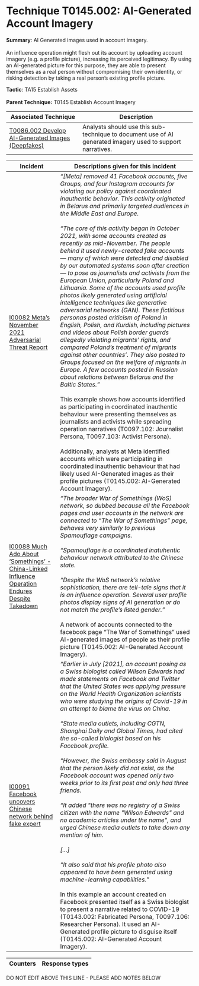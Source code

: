 # Technique T0145.002: AI-Generated Account Imagery

**Summary**: AI Generated images used in account imagery.<br><br> An influence operation might flesh out its account by uploading account imagery (e.g. a profile picture), increasing its perceived legitimacy. By using an AI-generated picture for this purpose, they are able to present themselves as a real person without compromising their own identity, or risking detection by taking a real person’s existing profile picture.

**Tactic**: TA15 Establish Assets <br><br>**Parent Technique:** T0145 Establish Account Imagery


| Associated Technique | Description |
| --------- | ------------------------- |
| [T0086.002 Develop AI-Generated Images (Deepfakes)](../../generated_pages/techniques/T0086.002.md) | Analysts should use this sub-technique to document use of AI generated imagery used to support narratives. |



| Incident | Descriptions given for this incident |
| -------- | -------------------- |
| [I00082 Meta’s November 2021 Adversarial Threat Report ](../../generated_pages/incidents/I00082.md) | <I>“[Meta] removed 41 Facebook accounts, five Groups, and four Instagram accounts for violating our policy against coordinated inauthentic behavior. This activity originated in Belarus and primarily targeted audiences in the Middle East and Europe.<br><br> “The core of this activity began in October 2021, with some accounts created as recently as mid-November. The people behind it used newly-created fake accounts — many of which were detected and disabled by our automated systems soon after creation — to pose as journalists and activists from the European Union, particularly Poland and Lithuania. Some of the accounts used profile photos likely generated using artificial intelligence techniques like generative adversarial networks (GAN). These fictitious personas posted criticism of Poland in English, Polish, and Kurdish, including pictures and videos about Polish border guards allegedly violating migrants’ rights, and compared Poland’s treatment of migrants against other countries’. They also posted to Groups focused on the welfare of migrants in Europe. A few accounts posted in Russian about relations between Belarus and the Baltic States.”</i><br><br> This example shows how accounts identified as participating in coordinated inauthentic behaviour were presenting themselves as journalists and activists while spreading operation narratives (T0097.102: Journalist Persona, T0097.103: Activist Persona).<br><br> Additionally, analysts at Meta identified accounts which were participating in coordinated inauthentic behaviour that had likely used AI-Generated images as their profile pictures (T0145.002: AI-Generated Account Imagery). |
| [I00088 Much Ado About ‘Somethings’ - China-Linked Influence Operation Endures Despite Takedown](../../generated_pages/incidents/I00088.md) | <i>“The broader War of Somethings (WoS) network, so dubbed because all the Facebook pages and user accounts in the network are connected to “The War of Somethings” page,  behaves very similarly to previous Spamouflage campaigns.<br><br> “Spamouflage is a coordinated inatuhentic behaviour network attributed to the Chinese state.<br><br> “Despite the WoS network’s relative sophistication, there are tell-tale signs that it is an influence operation. Several user profile photos display signs of AI generation or do not match the profile’s listed gender.”</i><br><br> A network of accounts connected to the facebook page “The War of Somethings” used AI-generated images of people as their profile picture (T0145.002: AI-Generated Account Imagery). |
| [I00091 Facebook uncovers Chinese network behind fake expert](../../generated_pages/incidents/I00091.md) | <i>“Earlier in July [2021], an account posing as a Swiss biologist called Wilson Edwards had made statements on Facebook and Twitter that the United States was applying pressure on the World Health Organization scientists who were studying the origins of Covid-19 in an attempt to blame the virus on China.<br><br> “State media outlets, including CGTN, Shanghai Daily and Global Times, had cited the so-called biologist based on his Facebook profile.<br><br> “However, the Swiss embassy said in August that the person likely did not exist, as the Facebook account was opened only two weeks prior to its first post and only had three friends.<br><br> “It added "there was no registry of a Swiss citizen with the name "Wilson Edwards" and no academic articles under the name", and urged Chinese media outlets to take down any mention of him.<br><br> [...]<br><br> “It also said that his profile photo also appeared to have been generated using machine-learning capabilities.”</i><br><br> In this example an account created on Facebook presented itself as a Swiss biologist to present a narrative related to COVID-19 (T0143.002: Fabricated Persona, T0097.106: Researcher Persona). It used an AI-Generated profile picture to disguise itself (T0145.002: AI-Generated Account Imagery). |



| Counters | Response types |
| -------- | -------------- |


DO NOT EDIT ABOVE THIS LINE - PLEASE ADD NOTES BELOW